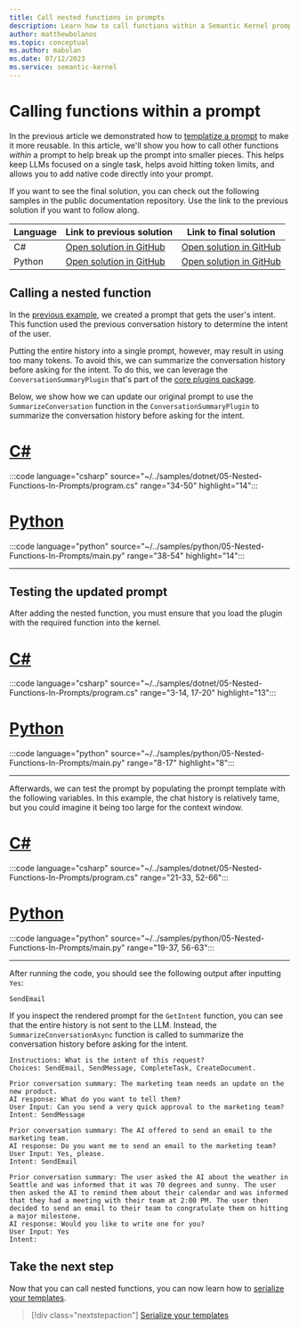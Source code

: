 ```yaml
---
title: Call nested functions in prompts
description: Learn how to call functions within a Semantic Kernel prompt.
author: matthewbolanos
ms.topic: conceptual
ms.author: mabolan
ms.date: 07/12/2023
ms.service: semantic-kernel
---
```


# Calling functions within a prompt
In the previous article we demonstrated how to [templatize a prompt](./templatizing-promtps.md) to make it more reusable. In this article, we'll show you how to call other functions _within_ a prompt to help break up the prompt into smaller pieces. This helps
keep LLMs focused on a single task, helps avoid hitting token limits, and allows you to add native code directly into your prompt.

If you want to see the final solution, you can check out the following samples in the public documentation repository. Use the link to the previous solution if you want to follow along.

| Language  | Link to previous solution | Link to final solution |
| --- | --- | --- |
| C# | [Open solution in GitHub](https://github.com/MicrosoftDocs/semantic-kernel-docs/tree/main/samples/dotnet/04-Templatizing-Prompts) | [Open solution in GitHub](https://github.com/MicrosoftDocs/semantic-kernel-docs/tree/main/samples/dotnet/05-Nested-Functions-In-Prompts) |
| Python | [Open solution in GitHub](https://github.com/MicrosoftDocs/semantic-kernel-docs/tree/main/samples/python/04-Templatizing-Prompts) | [Open solution in GitHub](https://github.com/MicrosoftDocs/semantic-kernel-docs/tree/main/samples/python/05-Nested-Functions-In-Prompts) |


## Calling a nested function
In the [previous example](./templatizing-prompts.md), we created a prompt that gets the user's intent. This function used the previous conversation history to determine the intent of the user.

Putting the entire history into a single prompt, however, may result in using too many tokens. To avoid this, we can summarize the conversation history before asking for the intent. To do this, we can leverage the `ConversationSummaryPlugin` that's part of the [core plugins package](../agents/plugins/using-plugins/out-of-the-box-plugins.md).

Below, we show how we can update our original prompt to use the `SummarizeConversation` function in the `ConversationSummaryPlugin` to summarize the conversation history before asking for the intent.

# [C#](#tab/Csharp)

:::code language="csharp" source="~/../samples/dotnet/05-Nested-Functions-In-Prompts/program.cs" range="34-50" highlight="14":::

# [Python](#tab/python)

:::code language="python" source="~/../samples/python/05-Nested-Functions-In-Prompts/main.py" range="38-54" highlight="14":::

---

## Testing the updated prompt
After adding the nested function, you must ensure that you load the plugin with the required function into the kernel.

# [C#](#tab/Csharp)

:::code language="csharp" source="~/../samples/dotnet/05-Nested-Functions-In-Prompts/program.cs" range="3-14, 17-20" highlight="13":::

# [Python](#tab/python)

:::code language="python" source="~/../samples/python/05-Nested-Functions-In-Prompts/main.py" range="8-17" highlight="8":::

---

Afterwards, we can test the prompt by populating the prompt template with the following variables. In this example, the chat history is relatively tame, but you could imagine it being too large for the context window.

# [C#](#tab/Csharp)

:::code language="csharp" source="~/../samples/dotnet/05-Nested-Functions-In-Prompts/program.cs" range="21-33, 52-66":::

# [Python](#tab/python)

:::code language="python" source="~/../samples/python/05-Nested-Functions-In-Prompts/main.py" range="19-37, 56-63":::

---

After running the code, you should see the following output after inputting `Yes`:

```output
SendEmail
```

If you inspect the rendered prompt for the `GetIntent` function, you can see that the entire history is not sent to the LLM. Instead, the `SummarizeConversationAsync` function is called to summarize the conversation history before asking for the intent.

```output
Instructions: What is the intent of this request?
Choices: SendEmail, SendMessage, CompleteTask, CreateDocument.

Prior conversation summary: The marketing team needs an update on the new product.
AI response: What do you want to tell them?
User Input: Can you send a very quick approval to the marketing team?
Intent: SendMessage

Prior conversation summary: The AI offered to send an email to the marketing team.
AI response: Do you want me to send an email to the marketing team?
User Input: Yes, please.
Intent: SendEmail

Prior conversation summary: The user asked the AI about the weather in Seattle and was informed that it was 70 degrees and sunny. The user then asked the AI to remind them about their calendar and was informed that they had a meeting with their team at 2:00 PM. The user then decided to send an email to their team to congratulate them on hitting a major milestone.
AI response: Would you like to write one for you?
User Input: Yes
Intent: 
```

## Take the next step
Now that you can call nested functions, you can now learn how to [serialize your templates](./serializing-semantic-functions.md).

> [!div class="nextstepaction"]
> [Serialize your templates](./serializing-semantic-functions.md)